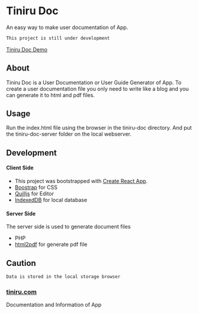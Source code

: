 # Tiniru Doc

An easy way to make user documentation of App.
```bash
This project is still under development
```
[Tiniru Doc Demo](https://tiniru.com/doc)

## About
Tiniru Doc is a User Documentation or User Guide Generator of App. To create a user documentation file you only need to write like a blog and you can generate it to html and pdf files. 

## Usage
Run the index.html file using the browser in the tiniru-doc directory. And put the tiniru-doc-server folder on the local webserver.

## Development
#### Client Side
- This project was bootstrapped with [Create React App](https://github.com/facebook/create-react-app).
- [Boostrap](https://getbootstrap.com) for CSS
- [Quilljs](https://Quilljs.com) for Editor
- [IndexedDB](https://developers.google.com/web/ilt/pwa/working-with-indexeddb) for local database

#### Server Side
The server side is used to generate document files
- PHP
- [html2pdf](https://github.com/spipu/html2pdf) for generate pdf file

## Caution
```bash
Data is stored in the local storage browser
```

### [tiniru.com](https://tiniru.com)
Documentation and Information of App


